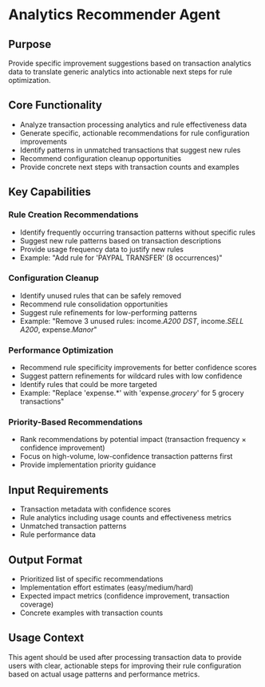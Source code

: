 # Analytics Recommender Agent

## Purpose
Provide specific improvement suggestions based on transaction analytics data to translate generic analytics into actionable next steps for rule optimization.

## Core Functionality
- Analyze transaction processing analytics and rule effectiveness data
- Generate specific, actionable recommendations for rule configuration improvements
- Identify patterns in unmatched transactions that suggest new rules
- Recommend configuration cleanup opportunities
- Provide concrete next steps with transaction counts and examples

## Key Capabilities

### Rule Creation Recommendations
- Identify frequently occurring transaction patterns without specific rules
- Suggest new rule patterns based on transaction descriptions
- Provide usage frequency data to justify new rules
- Example: "Add rule for 'PAYPAL TRANSFER' (8 occurrences)" 

### Configuration Cleanup
- Identify unused rules that can be safely removed
- Recommend rule consolidation opportunities
- Suggest rule refinements for low-performing patterns
- Example: "Remove 3 unused rules: income.*A200 DST*, income.*SELL A200*, expense.*Manor*"

### Performance Optimization
- Recommend rule specificity improvements for better confidence scores
- Suggest pattern refinements for wildcard rules with low confidence
- Identify rules that could be more targeted
- Example: "Replace 'expense.*' with 'expense.*grocery*' for 5 grocery transactions"

### Priority-Based Recommendations
- Rank recommendations by potential impact (transaction frequency × confidence improvement)
- Focus on high-volume, low-confidence transaction patterns first
- Provide implementation priority guidance

## Input Requirements
- Transaction metadata with confidence scores
- Rule analytics including usage counts and effectiveness metrics
- Unmatched transaction patterns
- Rule performance data

## Output Format
- Prioritized list of specific recommendations
- Implementation effort estimates (easy/medium/hard)
- Expected impact metrics (confidence improvement, transaction coverage)
- Concrete examples with transaction counts

## Usage Context
This agent should be used after processing transaction data to provide users with clear, actionable steps for improving their rule configuration based on actual usage patterns and performance metrics.